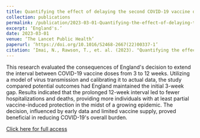 ```yaml
---
title: Quantifying the effect of delaying the second COVID-19 vaccine dose in England; a mathematical modelling study
collection: publications
permalink: /publication/2023-03-01-Quantifying-the-effect-of-delaying-the-second-COVID-19-vaccine-dose-in-England-a-mathematical-modelling-study
excerpt: ‘England's.’
date: 2023-03-01
venue: ‘The Lancet Public Health’
paperurl: ‘https://doi.org/10.1016/S2468-2667(22)00337-1’
citation: ‘Imai, N., Rawson, T., et. al. (2023). "Quantifying the effect of delaying the second COVID-19 vaccine dose in England; a mathematical modelling study." The Lancet Public Health. 1(1).’
---
```

This research evaluated the consequences of England's decision to extend the interval between COVID-19 vaccine doses from 3 to 12 weeks. Utilizing a model of virus transmission and calibrating it to actual data, the study compared potential outcomes had England maintained the initial 3-week gap. Results indicated that the prolonged 12-week interval led to fewer hospitalizations and deaths, providing more individuals with at least partial vaccine-induced protection in the midst of a growing epidemic. The decision, influenced by early data and limited vaccine supply, proved beneficial in reducing COVID-19's overall burden.

[Click here for full access](https://www.thelancet.com/journals/lanpub/article/PIIS2468-2667(22)00337-1/fulltext)
